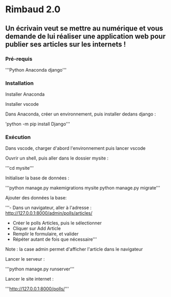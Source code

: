 # Rimbaud 2.0




## Un écrivain veut se mettre au numérique et vous demande de lui réaliser une application web pour publier ses articles sur les internets !


### Pré-requis

'''Python
Anaconda
django'''


### Installation

Installer Anaconda

Installer vscode

Dans Anaconda, créer un environnement, puis installer dedans django :

'python -m pip install Django'''


### Exécution

Dans vscode, charger d'abord l'environnement puis lancer vscode

Ouvrir un shell, puis aller dans le dossier mysite :

'''cd mysite'''

Initialiser la base de données :

'''python manage.py makemigrations mysite
python manage.py migrate'''

Ajouter des données la base:

'''- Dans un navigateur, aller à l'adresse : http://127.0.0.1:8000/admin/polls/articles/
- Créer le polls Articles, puis le sélectionner
- Cliquer sur Add Article
- Remplir le formulaire, et valider
- Répéter autant de fois que nécessaire'''

Note : la case admin permet d'afficher l'article dans le navigateur


Lancer le serveur :

'''python manage.py runserver'''


Lancer le site internet : 

'''http://127.0.0.1:8000/polls/'''